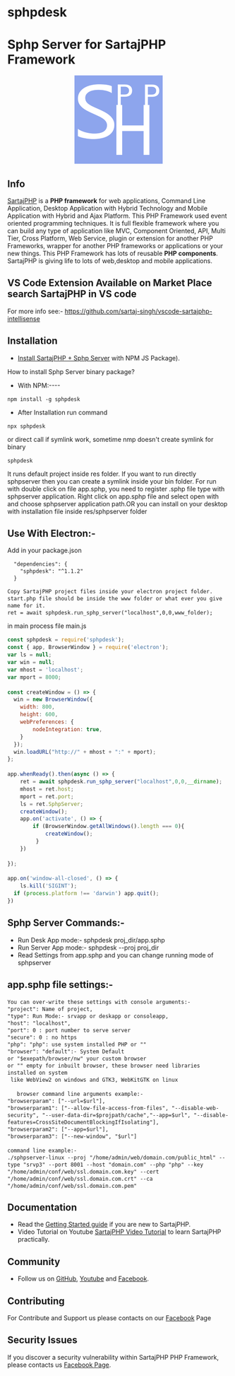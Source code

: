 # sphpdesk
<h1>Sphp Server for SartajPHP Framework</h1>
<p align="center"><a href="http://sartajphp.com" target="_blank">
    <img src="logo.png">
</a></p>

Info
-----------
[SartajPHP][1] is a **PHP framework** for web applications, Command Line Application, 
Desktop Application with Hybrid Technology and Mobile Application with Hybrid and Ajax Platform.
This PHP Framework used event oriented programming techniques. It is full flexible framework
where you can build any type of application like MVC, Component Oriented, API, Multi Tier,
Cross Platform, Web Service, plugin or extension for another PHP Frameworks, wrapper 
for another PHP frameworks or applications or your new things. This PHP Framework 
has lots of reusable **PHP components**. SartajPHP is giving life to lots of web,desktop and mobile applications.

VS Code Extension Available on Market Place search SartajPHP in VS code
------------
For more info see:- <a href="https://github.com/sartaj-singh/vscode-sartajphp-intellisense">https://github.com/sartaj-singh/vscode-sartajphp-intellisense</a>

Installation
------------

* [Install SartajPHP + Sphp Server][1] with NPM JS Package).

How to install Sphp Server binary package?

* With NPM:----
```
npm install -g sphpdesk
```

* After Installation run command

```
npx sphpdesk
```

or direct call if symlink work, sometime nmp doesn't create symlink for binary

```
sphpdesk
```

It runs default project inside res folder. If you want to run directly sphpserver then you can create a symlink inside your bin folder.
For run with double click on file app.sphp, you need to register .sphp file type with sphpserver application. Right click on app.sphp
file and select open with and choose sphpserver application path.OR you can install on your desktop with installation file inside 
res/sphpserver folder

Use With Electron:-
-------------

Add in your package.json

```
  "dependencies": {
    "sphpdesk": "^1.1.2"
  }
```

```
Copy SartajPHP project files inside your electron project folder.
start.php file should be inside the www folder or what ever you give name for it.
ret = await sphpdesk.run_sphp_server("localhost",0,0,www_folder);
```

in main process file main.js

```javascript
const sphpdesk = require('sphpdesk');
const { app, BrowserWindow } = require('electron');
var ls = null;
var win = null;
var mhost = 'localhost';
var mport = 8000;

const createWindow = () => {
  win = new BrowserWindow({
    width: 800,
    height: 600,
    webPreferences: {
        nodeIntegration: true,    
    }
  });
  win.loadURL("http://" + mhost + ":" + mport);
};

app.whenReady().then(async () => {
    ret = await sphpdesk.run_sphp_server("localhost",0,0,__dirname);
    mhost = ret.host;
    mport = ret.port;
    ls = ret.SphpServer;
    createWindow();
    app.on('activate', () => {
        if (BrowserWindow.getAllWindows().length === 0){
            createWindow();
         }
    })

});

app.on('window-all-closed', () => {
    ls.kill('SIGINT');
  if (process.platform !== 'darwin') app.quit();
})
```

Sphp Server Commands:-
-------------

* Run Desk App mode:- sphpdesk proj_dir/app.sphp
* Run Server App mode:- sphpdesk --proj proj_dir
* Read Settings from app.sphp and you can change running mode of sphpserver


app.sphp file settings:-
-------------

```
You can over-write these settings with console arguments:-
"project": Name of project,
"type": Run Mode:- srvapp or deskapp or consoleapp,
"host": "localhost",
"port": 0 : port number to serve server
"secure": 0 : no https
"php": "php": use system installed PHP or ""
"browser": "default":- System Default 
or "$exepath/browser/nw" your custom browser
or "" empty for inbuilt browser, these browser need libraries installed on system
 like WebView2 on windows and GTK3, WebKitGTK on linux

   browser command line arguments example:-
"browserparam": ["--url=$url"],
"browserparam1": ["--allow-file-access-from-files", "--disable-web-security", "--user-data-dir=$projpath/cache","--app=$url", "--disable-features=CrossSiteDocumentBlockingIfIsolating"],
"browserparam2": ["--app=$url"],
"browserparam3": ["--new-window", "$url"]

command line example:-
./sphpserver-linux --proj "/home/admin/web/domain.com/public_html" --type "srvp3" --port 8001 --host "domain.com" --php "php" --key "/home/admin/conf/web/ssl.domain.com.key" --cert "/home/admin/conf/web/ssl.domain.com.crt" --ca "/home/admin/conf/web/ssl.domain.com.pem"
```

Documentation
-------------

* Read the [Getting Started guide][1] if you are new to SartajPHP.
* Video Tutorial on Youtube [SartajPHP Video Tutorial][3] to learn SartajPHP practically.
 

Community
---------

* Follow us on [GitHub][2], [Youtube][3] and [Facebook][4].

Contributing
------------

For Contribute and Support us please contacts on our [Facebook][4] Page

Security Issues
---------------

If you discover a security vulnerability within SartajPHP PHP Framework, please contacts us
[Facebook Page][4].



[1]: http://sartajphp.com
[2]: https://github.com/sartaj-singh/SartajPHP-Framework
[3]: https://www.youtube.com/channel/UCKENEpj-PZvpS2lC4cqh-7g
[4]: https://www.facebook.com/DevelopmentFramework/
[5]: https://github.com/sartaj-singh/vscode-sartajphp-intellisense


